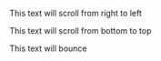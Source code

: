 This text will scroll from right to left

This text will scroll from bottom to top

This text will bounce

